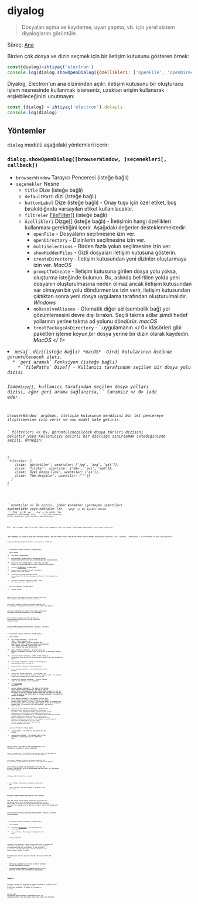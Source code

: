 # diyalog

> Dosyaları açma ve kaydetme, uyarı yapma, vb. için yerel sistem diyaloglarını görüntüle.

Süreç: [Ana](../glossary.md#main-process)

Birden çok dosya ve dizin seçmek için bir iletişim kutusunu gösteren örnek:

```javascript
const{dialog}=ihtiyaç('electron')
console.log(dialog.showOpenDialog({özellikleri: ['openFile', 'openDirectory', 'multiSelections']}))
```

Diyalog, Electron'un ana dizininden açılır. iletişim kutusunu bir oluşturucu işlem nesnesinde kullanmak isterseniz, uzaktan erişim kullanarak erşiebileceğinizi unutmayın:

```javascript
const {dialog} = ihtiyaç('electron').dolaylı
console.log(dialog)
```

## Yöntemler

`dialog` modülü aşağıdaki yöntemleri içerir:

### `dialog.showOpenDialog([browserWindow, ]seçenekleri[, callback])`

* `browserWindow` Tarayıcı Penceresi (isteğe bağlı)
* `seçenekler` Nesne 
  * `title` Dize (isteğe bağlı)
  * `defaultPath` dizi (isteğe bağlı)
  * `buttonLabel` Dize (isteğe bağlı) - Onay tuşu için özel etiket, boş bırakıldığında varsayılan etiket kullanılacaktır.
  * `filtreler` [FileFilter[]](structures/file-filter.md) (isteğe bağlı)
  * `özellikleri` Dizge[] (isteğe bağlı) - İletişimin hangi özellikleri kullanması gerektiğini içerir. Aşağıdaki değerler desteklenmektedir: 
    * `openFile` - Dosyaların seçilmesine izin ver.
    * `openDirectory` - Dizinlerin seçilmesine izin ver.
    * `multiSelections` - Birden fazla yolun seçilmesine izin ver.
    * `showHiddenFiles` - Gizli dosyaları iletişim kutusuna gösterin.
    * `createDirectory` - İletişim kutusundan yeni dizinler oluşturmaya izin ver. *MacOS*
    * `promptToCreate` - İletişim kutusuna girilen dosya yolu yoksa, oluşturma isteğinde bulunun. Bu, aslında belirtilen yolda yeni dosyanın oluşturulmasına neden olmaz ancak iletişim kutusundan var olmayan bir yolu döndürmenize izin verir, iletişim kutusundan çıktıktan sonra yeni dosya uygulama tarafından oluşturulmalıdır. *Windows*
    * `noResolveAliases` - Otomatik diğer ad (sembolik bağ) yol çözümlemesini devre dışı bırakın. Seçili takma adlar şimdi hedef yollarının yerine takma ad yolunu döndürür. *macOS*
    * `treatPackageAsDirectory` - `.uygulamanın </ 0> klasörleri gibi paketleri işleme koyun,bir dosya yerine bir dizin olarak kaydedin. <em> MacOS </ 1></li>
</ul></li>
<li><code>mesaj` dizi(isteğe bağlı) *macOS* -Girdi kutularının üstünde görüntülenecek ileti.
  * `geri aramak` Fonksiyon (isteğe bağlı) 
    * `filePaths` Dize[] - Kullanıcı tarafından seçilen bir dosya yolu dizisi
  
  İade`dizge[]`, kullanıcı tarafından seçilen dosya yolları dizisi, eğer geri arama sağlanırsa, ` tanımsız </ 0> iade eder.</p>

<p><code>browserWindow` argüman, iletişim kutusunun kendisini bir üst pencereye iliştirmesine izin verir ve onu modal hale getirir.
  
  ` filtreleri </ 0>, görüntülenebilecek dosya türleri dizisini belirtir veya Kullanıcıyı belirli bir özelliğe sınırlamak istediğinizde seçili. Örneğin:</p>

<pre><code class="javascript">{
 filtreler: [
    {isim: 'görüntüler', uzantılar: ['jpg', 'png', 'gif']},
    {isim: 'filmler', uzantılar: ['mkv', 'avi', 'mp4']},
    {isim: 'Özel Dosya Türü', uzantılar: ['as']},
    {isim: 'Tüm dosyalar', uzantılar: ['*']}
  ]
}
`</pre> 
  
  ` uzantılar </ 0> dizisi, joker karakter içermeyen uzantıları içermelidir veya noktalar (ör.
<code> 'png' </ 0> iyidir ancak <code> '. Png' </ 0> ve <code> '*. Png' </ 0> kötü). Tüm dosyaları göstermek için,
<code> '*' </ 0> joker karakteri kullan (başka bir joker karakter desteklenmiyor).</p>

<p>Bir <code> geri arama </ 0> geçilirse API çağrısı eş zamansız olur ve sonuç, üzerinden geçecektir <code> Geri arama (dosya adı) </ 0></p>

<p><strong> Not: </ 0>Windows ve Linux'ta açık bir iletişim kutusu, hem bir dosya seçici hem de bir dizin seçici olamaz. dolayısıyla <code>özellikleri` için `['openFile', 'openDirectory']` Bu platformlarda bir dizin seçici gösterilir.
  
  ### `dialog.showSaveDialog([browserWindow, ]seçenekleri[, callback])`
  
  * `browserWindow` Tarayıcı Penceresi (isteğe bağlı)
  * `ayarlar` Nesne 
    * `title` Dize (isteğe bağlı)
    * `defaultPath`dizi (isteğe bağlı) -Varsayılan olarak kullanılacak mutlak dizin yolu, mutlak dosya yolu veya dosya adı.
    * `buttonLabel` Dize (isteğe bağlı) - Onay tuşu için özel etiket, boş bırakıldığında varsayılan etiket kullanılacaktır.
    * `filtreler` [FileFilter[]](structures/file-filter.md) (isteğe bağlı)
    * `message` String (optional) *macOS* - Message to display above text fields.
    * `nameFieldLabel` String (optional) *macOS* - Custom label for the text displayed in front of the filename text field.
    * `showsTagField` Boolean (optional) *macOS* - Show the tags input box, defaults to `true`.
  * `geri arama` Fonksiyon (isteğe bağlı) 
    * `filename` String
  
  Returns `String`, the path of the file chosen by the user, if a callback is provided it returns `undefined`.
  
  `browserWindow` argüman, iletişim kutusunun kendisini bir üst pencereye iliştirmesine izin verir ve onu modal hale getirir.
  
  The `filters` specifies an array of file types that can be displayed, see `dialog.showOpenDialog` for an example.
  
  If a `callback` is passed, the API call will be asynchronous and the result will be passed via `callback(filename)`
  
  ### `dialog.showMessageBox([browserWindow, ]options[, callback])`
  
  * `browserWindow` Tarayıcı Penceresi (isteğe bağlı)
  * `ayarlar` Nesne 
    * `type` String (optional) - Can be `"none"`, `"info"`, `"error"`, `"question"` or `"warning"`. On Windows, `"question"` displays the same icon as `"info"`, unless you set an icon using the `"icon"` option. On macOS, both `"warning"` and `"error"` display the same warning icon.
    * `buttons` String[] (optional) - Array of texts for buttons. On Windows, an empty array will result in one button labeled "OK".
    * `defaultId` Integer (optional) - Index of the button in the buttons array which will be selected by default when the message box opens.
    * `title` String (optional) - Title of the message box, some platforms will not show it.
    * `message` String - Content of the message box.
    * `detail` String (optional) - Extra information of the message.
    * `checkboxLabel` String (optional) - If provided, the message box will include a checkbox with the given label. The checkbox state can be inspected only when using `callback`.
    * `checkboxChecked` Boolean (optional) - Initial checked state of the checkbox. `false` by default.
    * `icon` [NativeImage](native-image.md) (optional)
    * `cancelId` Integer (optional) - The index of the button to be used to cancel the dialog, via the `Esc` key. By default this is assigned to the first button with "cancel" or "no" as the label. If no such labeled buttons exist and this option is not set, `` will be used as the return value or callback response. This option is ignored on Windows.
    * `noLink` Boolean (optional) - On Windows Electron will try to figure out which one of the `buttons` are common buttons (like "Cancel" or "Yes"), and show the others as command links in the dialog. This can make the dialog appear in the style of modern Windows apps. If you don't like this behavior, you can set `noLink` to `true`.
    * `normalizeAccessKeys` Boolean (optional) - Normalize the keyboard access keys across platforms. Varsayılan `false`'dur. Bunun etkinleştirilmesi, klavye kısayol erişim anahtarının yerleştirilmesi için düğme etiketlerinde `&` kullanıldığını ve etiketlerin her platformda doğru şekilde çalışacak şekilde dönüştürüleceğini varsayar, `&` karakterler macOS'ta kaldırılır, Linux'ta `_` olarak dönüştürülür ve Windows'ta dokunulmaz bırakılır. For example, a button label of `Vie&w` will be converted to `Vie_w` on Linux and `View` on macOS and can be selected via `Alt-W` on Windows and Linux.
  * `geri arama` Fonksiyon (isteğe bağlı) 
    * `response` Number - The index of the button that was clicked
    * `checkboxChecked` Boolean - The checked state of the checkbox if `checkboxLabel` was set. Otherwise `false`.
  
  Returns `Integer`, the index of the clicked button, if a callback is provided it returns undefined.
  
  Shows a message box, it will block the process until the message box is closed. It returns the index of the clicked button.
  
  `browserWindow` argüman, iletişim kutusunun kendisini bir üst pencereye iliştirmesine izin verir ve onu modal hale getirir.
  
  If a `callback` is passed, the dialog will not block the process. The API call will be asynchronous and the result will be passed via `callback(response)`.
  
  ### `dialog.showErrorBox(title, content)`
  
  * `title` String - The title to display in the error box
  * `content` String - The text content to display in the error box
  
  Displays a modal dialog that shows an error message.
  
  This API can be called safely before the `ready` event the `app` module emits, it is usually used to report errors in early stage of startup. If called before the app `ready`event on Linux, the message will be emitted to stderr, and no GUI dialog will appear.
  
  ### `dialog.showCertificateTrustDialog([browserWindow, ]options, callback)` *macOS* *Windows*
  
  * `browserWindow` Tarayıcı Penceresi (isteğe bağlı)
  * `ayarlar` Nesne 
    * `certificate` [Certificate](structures/certificate.md) - The certificate to trust/import.
    * `message` String - The message to display to the user.
  * `callback` Function
  
  On macOS, this displays a modal dialog that shows a message and certificate information, and gives the user the option of trusting/importing the certificate. If you provide a `browserWindow` argument the dialog will be attached to the parent window, making it modal.
  
  On Windows the options are more limited, due to the Win32 APIs used:
  
  * The `message` argument is not used, as the OS provides its own confirmation dialog.
  * The `browserWindow` argument is ignored since it is not possible to make this confirmation dialog modal.
  
  ## Sheets
  
  On macOS, dialogs are presented as sheets attached to a window if you provide a `BrowserWindow` reference in the `browserWindow` parameter, or modals if no window is provided.
  
  You can call `BrowserWindow.getCurrentWindow().setSheetOffset(offset)` to change the offset from the window frame where sheets are attached.
